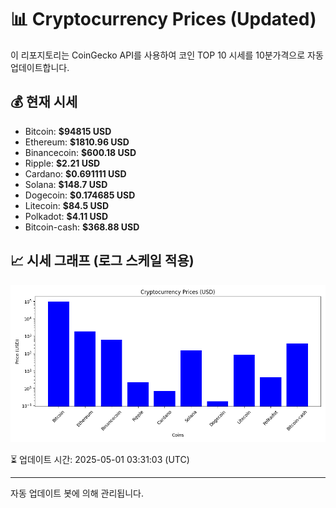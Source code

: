 
# 📊 Cryptocurrency Prices (Updated)

이 리포지토리는 CoinGecko API를 사용하여 코인 TOP 10 시세를 10분가격으로 자동 업데이트합니다.

## 💰 현재 시세
- Bitcoin: **$94815 USD**
- Ethereum: **$1810.96 USD**
- Binancecoin: **$600.18 USD**
- Ripple: **$2.21 USD**
- Cardano: **$0.691111 USD**
- Solana: **$148.7 USD**
- Dogecoin: **$0.174685 USD**
- Litecoin: **$84.5 USD**
- Polkadot: **$4.11 USD**
- Bitcoin-cash: **$368.88 USD**

## 📈 시세 그래프 (로그 스케일 적용)
![Crypto Prices](crypto_prices.png)

⏳ 업데이트 시간: 2025-05-01 03:31:03 (UTC)

---
자동 업데이트 봇에 의해 관리됩니다.
